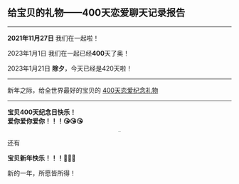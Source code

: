 ## 给宝贝的礼物——400天恋爱聊天记录报告
***
**2021年11月27日** 我们在一起啦！  

2023年1月1日 我们在一起已经**400**天了奥！

2023年1月21日 **除夕**，今天已经是420天啦！

***
新年之际，给全世界最好的宝贝的 [400天恋爱纪念礼物](https://www.maka.im/mk-viewer-7/h5/603444770/ZJQ20IV4W603444770?mode=&detail=)
***
**宝贝400天纪念日快乐！**  
**爱你爱你爱你！！！😘😘😘**
<div align="center">
<img src="assets/word-heart.png" alt="model" style="zoom:10%;" />
</div>

还有    

**宝贝新年快乐！！！🎉🎉🎉**

新的一年，所愿皆所得！


